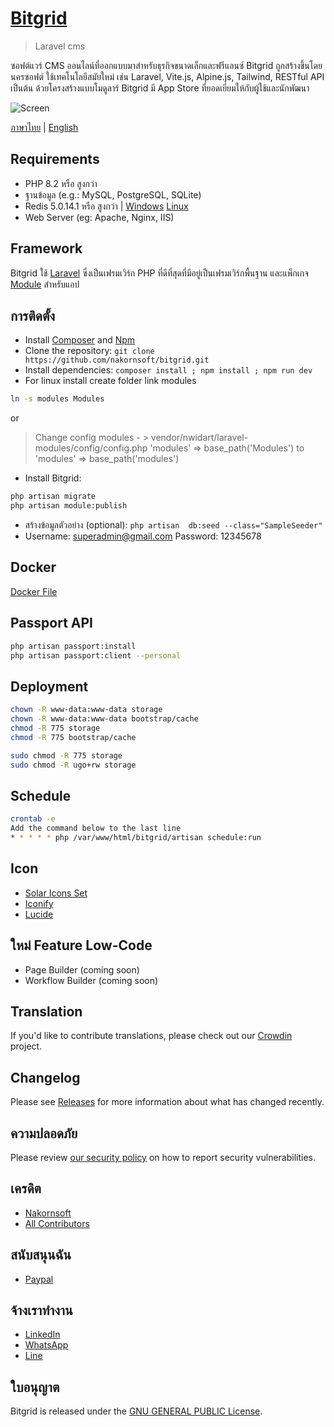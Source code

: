 # [Bitgrid](https://github.com/nakornsoft/bitgrid)

> Laravel cms

ซอฟต์แวร์ CMS ออนไลน์ที่ออกแบบมาสำหรับธุรกิจขนาดเล็กและฟรีแลนซ์ Bitgrid ถูกสร้างขึ้นโดยนครซอฟต์ ใช้เทคโนโลยีสมัยใหม่ เช่น Laravel, Vite.js, Alpine.js, Tailwind, RESTful API เป็นต้น ด้วยโครงสร้างแบบโมดูลาร์ Bitgrid มี App Store ที่ยอดเยี่ยมให้กับผู้ใช้และนักพัฒนา

![Screen](https://www.nakornsoft.com/wp-content/uploads/2025/03/bitgrid.jpg "Dashboards")

[ภาษาไทย](README-TH.md) | [English](README.md)

## Requirements

* PHP 8.2 หรือ สูงกว่า
* ฐานข้อมูล (e.g.: MySQL, PostgreSQL, SQLite)
* Redis 5.0.14.1 หรือ สูงกว่า | [Windows](https://github.com/tporadowski/redis/releases/tag/v5.0.14.1) [Linux](https://redis.io/docs/latest/operate/oss_and_stack/install/install-redis/install-redis-on-linux/)
* Web Server (eg: Apache, Nginx, IIS)

## Framework

Bitgrid ใช้ [Laravel](http://laravel.com) ซึ่งเป็นเฟรมเวิร์ก PHP ที่ดีที่สุดที่มีอยู่เป็นเฟรมเวิร์กพื้นฐาน และแพ็กเกจ [Module](https://github.com/nWidart/laravel-modules) สำหรับแอป

## การติดตั้ง

* Install [Composer](https://getcomposer.org/download) and [Npm](https://nodejs.org/en/download)
* Clone the repository: `git clone https://github.com/nakornsoft/bitgrid.git`
* Install dependencies: `composer install ; npm install ; npm run dev`
* For linux install create folder link modules
```bash
ln -s modules Modules
```
or

> Change config modules - > vendor/nwidart/laravel-modules/config/config.php
> 'modules' => base_path('Modules') to 'modules' => base_path('modules')
* Install Bitgrid:

```bash
php artisan migrate
php artisan module:publish
```

* สร้างข้อมูลตัวอย่าง (optional): `php artisan  db:seed --class="SampleSeeder"`
* Username: superadmin@gmail.com Password: 12345678

## Docker

[Docker File](DOCKER.md)

## Passport API
```bash
php artisan passport:install
php artisan passport:client --personal
```

## Deployment
```bash
chown -R www-data:www-data storage
chown -R www-data:www-data bootstrap/cache
chmod -R 775 storage
chmod -R 775 bootstrap/cache

sudo chmod -R 775 storage
sudo chmod -R ugo+rw storage
```

## Schedule
```bash
crontab -e
Add the command below to the last line
* * * * * php /var/www/html/bitgrid/artisan schedule:run
```

## Icon

* [Solar Icons Set](https://www.figma.com/community/file/1166831539721848736)
* [Iconify](https://icon-sets.iconify.design)
* [Lucide](https://lucide.dev/icons/)

## ใหม่ Feature Low-Code

* Page Builder (coming soon)
* Workflow Builder (coming soon)

## Translation

If you'd like to contribute translations, please check out our [Crowdin](https://crowdin.com/project/bitgrid) project.

## Changelog

Please see [Releases](../../releases) for more information about what has changed recently.

## ความปลอดภัย

Please review [our security policy](https://github.com/nakornsoft/bitgrid/security/policy) on how to report security vulnerabilities.

## เครดิต

* [Nakornsoft](https://www.nakornsoft.com)
* [All Contributors](https://github.com/nakornsoft/bitgrid/graphs/contributors)

## สนับสนุนฉัน

* [Paypal](https://www.paypal.me/nakornsoft)

## จ้างเราทำงาน

* [LinkedIn](https://www.linkedin.com/in/nakornsoft)
* [WhatsApp](https://web.whatsapp.com/send?phone=66989855565)
* [Line](https://line.me/ti/p/@677htpdk)

## ใบอนุญาต

Bitgrid is released under the [GNU GENERAL PUBLIC License](license.txt).

